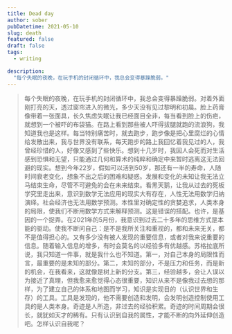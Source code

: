 ```yaml
---
title: Dead day
author: sober
pubDatetime: 2021-05-10
slug: death
featured: false
draft: false
tags:
  - writing

description:
  "每个失眠的夜晚，在玩手机的封闭循环中，我总会变得暴躁脆弱。"
---
```


>每个失眠的夜晚，在玩手机的封闭循环中，我总会变得暴躁脆弱。对着外面刚打亮的天，透过窗帘进入的微光，多少天没有见过黎明和初晨。脸上药膏像带着一张面具，长久焦虑失眠让我已经面目全非，每当看到脸上的伤疤，就想到一个被吓的布袋猫。在路上看到那些被人吓得拔腿就跑的流浪狗，我知道我也是这样。每当特别痛苦时，就去跑步，跑步像是把心里腐烂的心情给发散出来，我与世界没有联系，每天跑步的路上我回忆着我见过的人，我曾经珍惜的人，好像又感到了些快乐。想到十几岁时，我因人会死而对生活感到恐惧和无望，只能通过几何和算术的纯粹和确定中来暂时逃离这无法回避的现实。想到今年22岁，假如可以活到50岁，那还有一半的寿命，人随时间衰老变化，想象不出之后的困难和疑惑。发展和变化的未知让我无法立马结束生命，尽管不可避免的会在未来结束。看黑天鹅，让我从过去的死板学究里走出来，意识到数学无法应用的现实大有存在，人性无法用数学归纳演绎。社会经济也无法用数学预测。本性里对确定性的贪婪追求，人类本身的局限，使我们不断用数学方式来解释预测。这是错误的搭配。也许，是基因的一个捉弄。在2021年的5月份，我意识到过去二十多年的思维方式是本能的驱动。使我不断问自己：是不是我所关注和重视的，都和未来无关，都不是值得担心的。又有多少没有被人发现的重要信息，或者对我来说重要的信息。随着输入信息的增多，有时会莫名的以经验多有优越感。苏格拉底所说，我只知道一件事，就是我什么也不知道。第一，对自己本身的局限性而言，最重要的是未知的部分。第二，未知的部分，不是压力和任务，而是新的机会，在我看来，这就像是树上新的分支。第三，经验越多，会让人误以为接近了真理，但我愈来愈觉得心态很重要，知识从来不是像我过去想的那样，为了建立自己的体系和地图而学习，知识是实现目的（认识世界和生存）的工具。工具是发现的，他不需要创造和发明，会发明创造控制使用工具的是人类本身。奇迹是人所造，非过去的经验积累。奇迹的时间周期会很长，就犹如天才的稀有。只有认识到自我的属性，才能不断的向外延伸创造吧。怎样认识自我呢？
